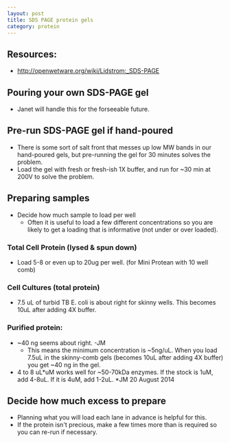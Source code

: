 ```yaml
---
layout: post
title: SDS PAGE protein gels
category: protein
---
```


## Resources:
* <http://openwetware.org/wiki/Lidstrom:_SDS-PAGE>

## Pouring your own SDS-PAGE gel
* Janet will handle this for the forseeable future.   

## Pre-run SDS-PAGE gel if hand-poured
* There is some sort of salt front that messes up low MW bands in our hand-poured gels, but pre-running the gel for 30 minutes solves the problem. 
* Load the gel with fresh or fresh-ish 1X buffer, and run for ~30 min at 200V to solve the problem. 

## Preparing samples
* Decide how much sample to load per well
  * Often it is useful to load a few different concentrations so you are likely to get a loading that is informative (not under or over loaded). 
### Total Cell Protein (lysed & spun down)
* Load 5-8 or even up to 20ug per well. (for Mini Protean with 10 well comb)
### Cell Cultures (total protein)
* 7.5 uL of turbid TB E. coli is about right for skinny wells. This becomes 10uL after adding 4X buffer.
### Purified protein:
* ~40 ng seems about right. -JM
  * This means the minimum concentration is ~5ng/uL. When you load 7.5uL in the skinny-comb gels (becomes 10uL after adding 4X buffer) you get ~40 ng in the gel.
* 4 to 8 uL*uM works well for ~50-70kDa enzymes. If the stock is 1uM, add 4-8uL. If it is 4uM, add 1-2uL. *JM 20 August 2014

## Decide how much excess to prepare
* Planning what you will load each lane in advance is helpful for this.
* If the protein isn't precious, make a few times more than is required so you can re-run if necessary. 
